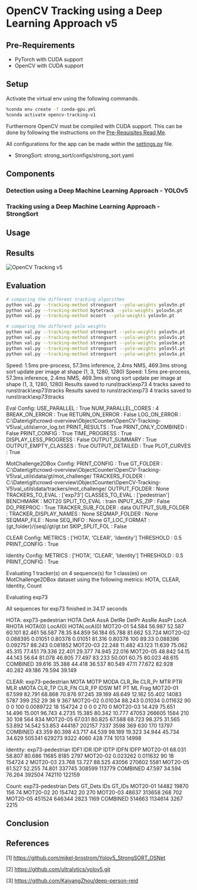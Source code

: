# OpenCV Tracking using a Deep Learning Approach v5

## Pre-Requirements

- PyTorch with CUDA support
- OpenCV with CUDA support

## Setup

Activate the virtual env using the following commands.

```bash
%conda env create -f conda-gpu.yml
%conda activate opencv-tracking-v1
```

Furthermore OpenCV must be compiled with CUDA support. This can be done by following the instructions on the [Pre-Requisites Read Me](../_Prerequisite_OpenCV_CUDA/Readme.md).

All configurations for the app can be made within the [settings.py](settings.py) file.

- StrongSort: strong_sort/configs/strong_sort.yaml

## Components

### Detection using a Deep Machine Learning Approach - YOLOv5

### Tracking using a Deep Machine Learning Approach - StrongSort

## Usage

## Results

![OpenCV Tracking v5](../../Documentation/OpenCV5.gif)

## Evaluation

```bash
# comparing the different tracking algorithms
python val.py --tracking-method strongsort --yolo-weights yolov5n.pt
python val.py --tracking-method bytetrack --yolo-weights yolov5n.pt
python val.py --tracking-method ocsort --yolo-weights yolov5n.pt

# comparing the different yolo weights
python val.py --tracking-method strongsort --yolo-weights yolov5n.pt
python val.py --tracking-method strongsort --yolo-weights yolov5s.pt
python val.py --tracking-method strongsort --yolo-weights yolov5m.pt
python val.py --tracking-method strongsort --yolo-weights yolov5l.pt
python val.py --tracking-method strongsort --yolo-weights yolov5x.pt

```

Speed: 1.5ms pre-process, 57.3ms inference, 2.4ms NMS, 469.3ms strong sort update per image at shape (1, 3, 1280, 1280)
Speed: 1.5ms pre-process, 57.3ms inference, 2.4ms NMS, 469.3ms strong sort update per image at shape (1, 3, 1280, 1280)
Results saved to runs\track\exp73
4 tracks saved to runs\track\exp73\tracks
Results saved to runs\track\exp73
4 tracks saved to runs\track\exp73\tracks

Eval Config:
USE_PARALLEL : True
NUM_PARALLEL_CORES : 4
BREAK_ON_ERROR : True
RETURN_ON_ERROR : False
LOG_ON_ERROR : C:\Daten\git\crowd-overview\ObjectCounter\OpenCV-Tracking-V5\val_utils\error_log.txt
PRINT_RESULTS : True
PRINT_ONLY_COMBINED : False
PRINT_CONFIG : True
TIME_PROGRESS : True
DISPLAY_LESS_PROGRESS : False
OUTPUT_SUMMARY : True
OUTPUT_EMPTY_CLASSES : True
OUTPUT_DETAILED : True
PLOT_CURVES : True

MotChallenge2DBox Config:
PRINT_CONFIG : True
GT_FOLDER : C:\Daten\git\crowd-overview\ObjectCounter\OpenCV-Tracking-V5\val_utils\data/gt/mot_challenge/
TRACKERS_FOLDER : C:\Daten\git\crowd-overview\ObjectCounter\OpenCV-Tracking-V5\val_utils\data/trackers/mot_challenge/
OUTPUT_FOLDER : None
TRACKERS_TO_EVAL : ['exp73']
CLASSES_TO_EVAL : ['pedestrian']
BENCHMARK : MOT20
SPLIT_TO_EVAL : train
INPUT_AS_ZIP : False
DO_PREPROC : True
TRACKER_SUB_FOLDER : data
OUTPUT_SUB_FOLDER :
TRACKER_DISPLAY_NAMES : None
SEQMAP_FOLDER : None
SEQMAP_FILE : None
SEQ_INFO : None
GT_LOC_FORMAT : {gt_folder}/{seq}/gt/gt.txt
SKIP_SPLIT_FOL : False

CLEAR Config:
METRICS : ['HOTA', 'CLEAR', 'Identity']
THRESHOLD : 0.5
PRINT_CONFIG : True

Identity Config:
METRICS : ['HOTA', 'CLEAR', 'Identity']
THRESHOLD : 0.5
PRINT_CONFIG : True

Evaluating 1 tracker(s) on 4 sequence(s) for 1 class(es) on MotChallenge2DBox dataset using the following metrics: HOTA, CLEAR, Identity, Count

Evaluating exp73

All sequences for exp73 finished in 34.17 seconds

HOTA: exp73-pedestrian HOTA DetA AssA DetRe DetPr AssRe AssPr LocA RHOTA HOTA(0) LocA(0) HOTALocA(0)
MOT20-01 54.584 56.987 52.587 60.101 82.461 56.587 78.35 84.859 56.184 65.788 81.662 53.724
MOT20-02 0.088395 0.01051 0.80378 0.01051 81.316 0.80378 100 89.33 0.088396 0.092757 88.243 0.081852
MOT20-03 22.248 11.482 43.123 11.639 75.062 45.315 77.451 79.336 22.401 29.377 74.945 22.016
MOT20-05 48.842 54.15 44.143 56.64 81.078 46.805 77.497 83.233 50.001 60.75 80.023 48.615
COMBINED 39.616 35.388 44.418 36.537 80.549 47.11 77.672 82.928 40.282 49.186 79.594 39.149

CLEAR: exp73-pedestrian MOTA MOTP MODA CLR_Re CLR_Pr MTR PTR MLR sMOTA CLR_TP CLR_FN CLR_FP IDSW MT PT ML Frag
MOT20-01 67.599 82.791 68.868 70.876 97.245 39.189 48.649 12.162 55.402 14083 5787 399 252 29 36 9 367
MOT20-02 0.01034 88.243 0.01034 0.011632 90 0 0 100 0.0089722 18 154724 2 0 0 0 270 0
MOT20-03 14.429 75.651 14.496 15.001 96.743 4.2735 15.385 80.342 10.777 47053 266605 1584 210 30 108 564 834
MOT20-05 67.031 80.825 67.588 68.723 98.375 31.565 53.892 14.542 53.853 444187 202157 7337 3598 369 630 170 13797
COMBINED 43.359 80.398 43.717 44.539 98.189 19.323 34.944 45.734 34.629 505341 629273 9322 4060 428 774 1013 14998

Identity: exp73-pedestrian IDF1 IDR IDP IDTP IDFN IDFP
MOT20-01 68.031 58.807 80.686 11685 8185 2797
MOT20-02 0.023262 0.011632 90 18 154724 2
MOT20-03 23.768 13.727 88.525 43056 270602 5581
MOT20-05 61.527 52.255 74.801 337745 308599 113779
COMBINED 47.597 34.594 76.264 392504 742110 122159

Count: exp73-pedestrian Dets GT_Dets IDs GT_IDs
MOT20-01 14482 19870 156 74
MOT20-02 20 154742 20 270
MOT20-03 48637 313658 268 702
MOT20-05 451524 646344 2823 1169
COMBINED 514663 1134614 3267 2215

## Conclusion

## References

[1] https://github.com/mikel-brostrom/Yolov5_StrongSORT_OSNet

[2] https://github.com/ultralytics/yolov5.git

[3] https://github.com/KaiyangZhou/deep-person-reid

```

```
